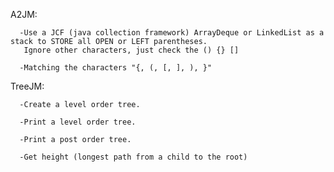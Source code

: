    A2JM: 
   
      -Use a JCF (java collection framework) ArrayDeque or LinkedList as a stack to STORE all OPEN or LEFT parentheses.
       Ignore other characters, just check the () {} []
       
      -Matching the characters "{, (, [, ], ), }"
      
  TreeJM:
  
      -Create a level order tree.
      
      -Print a level order tree.
      
      -Print a post order tree.
      
      -Get height (longest path from a child to the root) 
